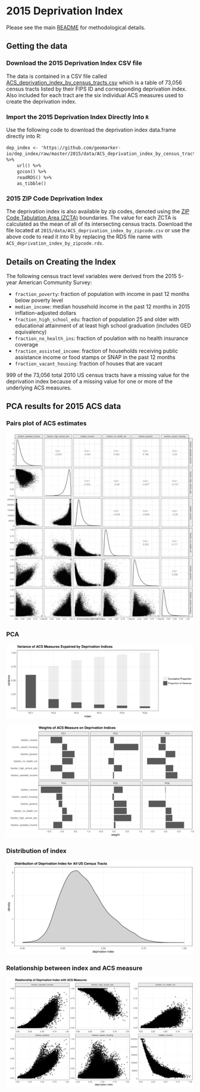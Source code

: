 # 2015 Deprivation Index

Please see the main [README](../README.md) for methodological details. 

## Getting the data

### Download the 2015 Deprivation Index CSV file

The data is contained in a CSV file called [ACS_deprivation_index_by_census_tracts.csv](https://github.com/geomarker-io/dep_index/raw/master/2015/data/ACS_deprivation_index_by_census_tracts.csv) which is a table of 73,056 census tracts listed by their FIPS ID and corresponding deprivation index.  Also included for each tract are the six individual ACS measures used to create the deprivation index.

### Import the 2015 Deprivation Index Directly Into `R`

Use the following code to download the deprivation index data.frame directly into R:

```
dep_index <- 'https://github.com/geomarker-io/dep_index/raw/master/2015/data/ACS_deprivation_index_by_census_tracts.rds' %>% 
    url() %>% 
    gzcon() %>% 
    readRDS() %>% 
    as_tibble()
```

### 2015 ZIP Code Deprivation Index

The deprivation index is also available by zip codes, denoted using the [ZIP Code Tabulation Area (ZCTA)](https://en.wikipedia.org/wiki/ZIP_Code_Tabulation_Area) boundaries. The value for each ZCTA is calculated as the mean of all of its intersecting census tracts. Download the file located at `2015/data/ACS_deprivation_index_by_zipcode.csv` or use the above code to read it into R by replacing the RDS file name with `ACS_deprivation_index_by_zipcode.rds`.

## Details on Creating the Index

The following census tract level variables were derived from the 2015 5-year American Community Survey:

- `fraction_poverty`: fraction of population with income in past 12 months below poverty level
- `median_income`: median household income in the past 12 months in 2015 inflation-adjusted dollars
- `fraction_high_school_edu`: fraction of population 25 and older with educational attainment of at least high school graduation (includes GED equivalency)
- `fraction_no_health_ins`: fraction of poulation with no health insurance coverage
- `fraction_assisted_income`: fraction of households receiving public assistance income or food stamps or SNAP in the past 12 months
- `fraction_vacant_housing`: fraction of houses that are vacant

999 of the 73,056 total 2010 US census tracts have a missing value for the deprivation index because of a missing value for one or more of the underlying ACS measures.

## PCA results for 2015 ACS data

### Pairs plot of ACS estimates

![](2015/figs/acs_data_pairs_plot.jpg)

### PCA

![](2015/figs/variance_of_acs_explained_by_dep_index.jpg)

![](2015/figs/acs_measure_weights_on_dep_index.jpg)

### Distribution of index

![](2015/figs/dep_index_density.jpg)

### Relationship between index and ACS measure

![](2015/figs/dep_index_and_acs_measures_xyplots.jpg)
